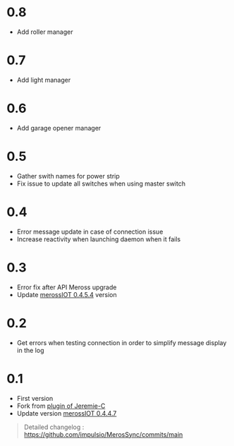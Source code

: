 # 0.8
- Add roller manager

# 0.7
- Add light manager

# 0.6
- Add garage opener manager

# 0.5
- Gather swith names for power strip
- Fix issue to update all switches when using master switch

# 0.4
- Error message update in case of connection issue
- Increase reactivity when launching daemon when it fails

# 0.3
- Error fix after API Meross upgrade
- Update [merossIOT 0.4.5.4](https://github.com/albertogeniola/MerossIot) version

# 0.2
- Get errors when testing connection in order to simplify message display in the log

# 0.1

- First version
- Fork from [plugin of Jeremie-C](https://github.com/Jeremie-C/plugin-MerossIOT)
- Update version [merossIOT 0.4.4.7](https://github.com/albertogeniola/MerossIot)


> Detailed changelog :
> <https://github.com/impulsio/MerosSync/commits/main>
